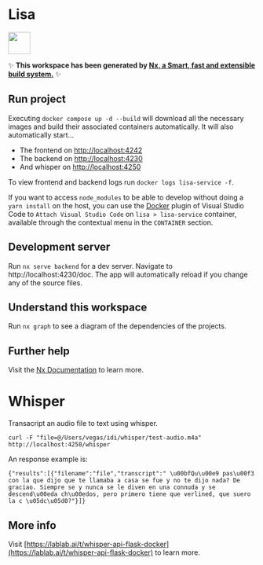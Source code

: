 # Lisa

<a alt="Nx logo" href="https://nx.dev" target="_blank" rel="noreferrer"><img src="https://raw.githubusercontent.com/nrwl/nx/master/images/nx-logo.png" width="45"></a>

✨ **This workspace has been generated by [Nx, a Smart, fast and extensible build system.](https://nx.dev)** ✨

## Run project

Executing `docker compose up -d --build` will download all the necessary images and build their associated containers automatically. It will also automatically start...
- The frontend on [http://localhost:4242](http://localhost:4242)
- The backend on [http://localhost:4230](http://localhost:4230)
- And whisper on [http://localhost:4250](http://localhost:4250)

To view frontend and backend logs run `docker logs lisa-service -f`.

If you want to access `node_modules` to be able to develop without doing a `yarn install` on the host, you can use the [Docker](https://marketplace.visualstudio.com/items?itemName=ms-azuretools.vscode-docker) plugin of Visual Studio Code to `Attach Visual Studio Code` on `lisa > lisa-service` container, available through the contextual menu in the `CONTAINER` section.

## Development server

Run `nx serve backend` for a dev server. Navigate to http://localhost:4230/doc. The app will automatically reload if you change any of the source files.

## Understand this workspace

Run `nx graph` to see a diagram of the dependencies of the projects.

## Further help

Visit the [Nx Documentation](https://nx.dev) to learn more.


# Whisper

Transacript an audio file to text using whisper.
```
curl -F "file=@/Users/vegas/idi/whisper/test-audio.m4a" http://localhost:4250/whisper
```

An response example is:
```
{"results":[{"filename":"file","transcript":" \u00bfQu\u00e9 pas\u00f3 con la que dijo que te llamaba a casa se fue y no te dijo nada? De graciao. Siempre se y nunca se le diven en una connuda y se descend\u00eda ch\u00edos, pero primero tiene que verlined, que suero la c \u05dc\u05d0?"}]}
```

## More info

Visit [https://lablab.ai/t/whisper-api-flask-docker](https://lablab.ai/t/whisper-api-flask-docker) to learn more.
